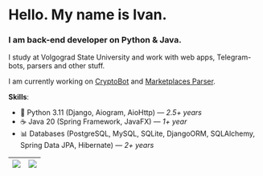 <h1>Hello. My name is Ivan.</h1>
<h3>I am back-end developer on Python & Java.</h3>
<p>I study at Volgograd State University and work with web apps, Telegram-bots, parsers and other stuff.</p>
<p>I am currently working on <a href="https://github.com/onechesz/cryptocurrency_bot">CryptoBot</a> and <a href="https://github.com/onechesz/marketplaces-parser">Marketplaces Parser</a>.</p>

<p><strong>Skills</strong>:</p>
<ul>
  <li>🐍 Python 3.11 (Django, Aiogram, AioHttp) — <i>2.5+ years</i></li>
  <li>☕ Java 20 (Spring Framework, JavaFX) — <i>1+ year</i></li>
  <li>📊 Databases (PostgreSQL, MySQL, SQLite, DjangoORM, SQLAlchemy, Spring Data JPA, Hibernate) — <i>2+ years</i></li>
</ul>

| <img align="center" src="https://github-readme-stats.vercel.app/api?username=onechesz&show_icons=true&include_all_commits=true&hide_border=true&count_private=true" /> | <img align="center" src="https://github-readme-stats.vercel.app/api/top-langs/?username=onechesz&layout=compact&hide_border=true" /> |
| ------------- | ------------- |
